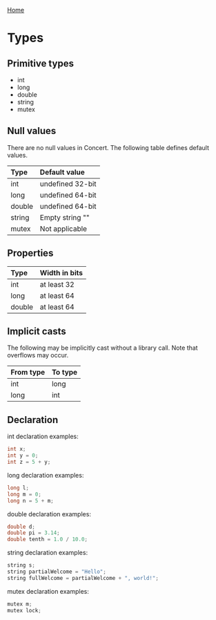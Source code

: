 [Home](https://puckowski.github.io/concert/)

# Types

## Primitive types

- int
- long
- double
- string
- mutex

## Null values

There are no null values in Concert. The following table defines default values.

|Type   |Default value    |
|:------|:----------------|
|int    |undefined 32-bit |
|long   |undefined 64-bit |
|double |undefined 64-bit |
|string |Empty string ""  |
|mutex  |Not applicable   |

## Properties

|Type   |Width in bits |
|:------|:-------------|
|int    |at least 32   |
|long   |at least 64   |
|double |at least 64   |

## Implicit casts

The following may be implicitly cast without a library call. Note that overflows may occur.

|From type|To type|
|:--------|:------|
|int      |long   |
|long     |int    |

## Declaration

int declaration examples:

```cpp
int x;
int y = 0;
int z = 5 + y;
```

long declaration examples:

```cpp
long l;
long m = 0;
long n = 5 + m;
```

double declaration examples:

```cpp
double d;
double pi = 3.14;
double tenth = 1.0 / 10.0;
```

string declaration examples:

```cpp
string s;
string partialWelcome = "Hello";
string fullWelcome = partialWelcome + ", world!";
```

mutex declaration examples:

```cpp
mutex m;
mutex lock;
```
